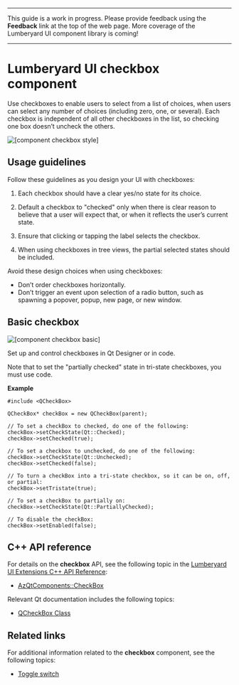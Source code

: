 --------

This guide is a work in progress\. Please provide feedback using the **Feedback** link at the top of the web page\. More coverage of the Lumberyard UI component library is coming\!

--------

# Lumberyard UI checkbox component<a name="uidev-checkbox-component"></a>

Use checkboxes to enable users to select from a list of choices, when users can select any number of choices \(including zero, one, or several\)\. Each checkbox is independent of all other checkboxes in the list, so checking one box doesn’t uncheck the others\.

![\[component checkbox style\]](http://docs.aws.amazon.com/lumberyard/latest/ui/images/component-checkbox-style.png)

## Usage guidelines<a name="checkbox-usage"></a>

Follow these guidelines as you design your UI with checkboxes:

1.  Each checkbox should have a clear yes/no state for its choice\. 

1.  Default a checkbox to "checked" only when there is clear reason to believe that a user will expect that, or when it reflects the user’s current state\. 

1.  Ensure that clicking or tapping the label selects the checkbox\. 

1.  When using checkboxes in tree views, the partial selected states should be included\. 

Avoid these design choices when using checkboxes:
+ Don’t order checkboxes horizontally\.
+ Don’t trigger an event upon selection of a radio button, such as spawning a popover, popup, new page, or new window\.

## Basic checkbox<a name="checkbox-basic"></a>

![\[component checkbox basic\]](http://docs.aws.amazon.com/lumberyard/latest/ui/images/component-checkbox-basic.png)

Set up and control checkboxes in Qt Designer or in code\.

Note that to set the "partially checked" state in tri\-state checkboxes, you must use code\.

 **Example** 

```
#include <QCheckBox>

QCheckBox* checkBox = new QCheckBox(parent);

// To set a checkBox to checked, do one of the following:
checkBox->setCheckState(Qt::Checked);
checkBox->setChecked(true);

// To set a checkbox to unchecked, do one of the following:
checkBox->setCheckState(Qt::Unchecked);
checkBox->setChecked(false);

// To turn a checkBox into a tri-state checkbox, so it can be on, off, or partial:
checkBox->setTristate(true);

// To set a checkBox to partially on:
checkBox->setCheckState(Qt::PartiallyChecked);

// To disable the checkBox:
checkBox->setEnabled(false);
```

## C\+\+ API reference<a name="checkbox-api-ref"></a>

For details on the **checkbox** API, see the following topic in the [Lumberyard UI Extensions C\+\+ API Reference](https://d3bqhfbip4ze4a.cloudfront.net/api/ui/namespace_az_qt_components.html):
+  [AzQtComponents::CheckBox](https://d3bqhfbip4ze4a.cloudfront.net/api/ui/class_az_qt_components_1_1_check_box.html) 

Relevant Qt documentation includes the following topics:
+  [QCheckBox Class](https://doc.qt.io/qt-5/qcheckbox.html) 

## Related links<a name="checkbox-related-links"></a>

For additional information related to the **checkbox** component, see the following topics:
+  [Toggle switch](uidev-toggle-switch-component.md) 